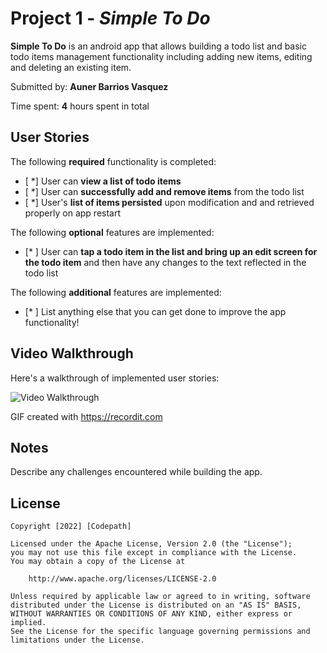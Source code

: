 # Project 1 - *Simple To Do*

**Simple To Do** is an android app that allows building a todo list and basic todo items management functionality including adding new items, editing and deleting an existing item.

Submitted by: **Auner Barrios Vasquez**

Time spent: **4** hours spent in total

## User Stories

The following **required** functionality is completed:

* [ *] User can **view a list of todo items**
* [ *] User can **successfully add and remove items** from the todo list
* [ *] User's **list of items persisted** upon modification and and retrieved properly on app restart

The following **optional** features are implemented:

* [* ] User can **tap a todo item in the list and bring up an edit screen for the todo item** and then have any changes to the text reflected in the todo list

The following **additional** features are implemented:

* [* ] List anything else that you can get done to improve the app functionality!

## Video Walkthrough

Here's a walkthrough of implemented user stories:

<img src='https://recordit.com/X8BskxI3Xr' title='Video Walkthrough' width='' alt='Video Walkthrough' />

GIF created with https://recordit.com

## Notes

Describe any challenges encountered while building the app.

## License

    Copyright [2022] [Codepath]

    Licensed under the Apache License, Version 2.0 (the "License");
    you may not use this file except in compliance with the License.
    You may obtain a copy of the License at

        http://www.apache.org/licenses/LICENSE-2.0

    Unless required by applicable law or agreed to in writing, software
    distributed under the License is distributed on an "AS IS" BASIS,
    WITHOUT WARRANTIES OR CONDITIONS OF ANY KIND, either express or implied.
    See the License for the specific language governing permissions and
    limitations under the License.
